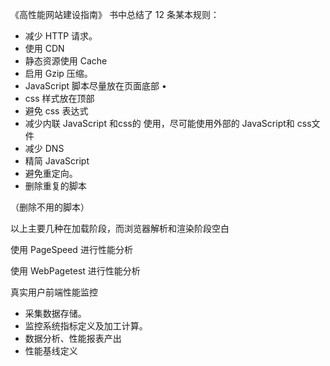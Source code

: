 《高性能网站建设指南》 书中总结了 12 条某本规则：

-  减少 HTTP 请求。 
- 使用 CDN 
- 静态资源使用 Cache 
- 启用 Gzip 压缩。 
- JavaScript 脚本尽量放在页面底部 •
- css 样式放在顶部 
- 避免 css 表达式 
- 减少内联 JavaScript 和css的 使用，尽可能使用外部的 JavaScript和 css文件 
- 减少 DNS 
- 精简 JavaScript 
- 避免重定向。 
- 删除重复的脚本

（删除不用的脚本）



以上主要几种在加载阶段，而浏览器解析和渲染阶段空白



使用 PageSpeed 进行性能分析

使用 WebPagetest 进行性能分析





真实用户前端性能监控

- 采集数据存储。 
- 监控系统指标定义及加工计算。
- 数据分析、性能报表产出
- 性能基线定义



















